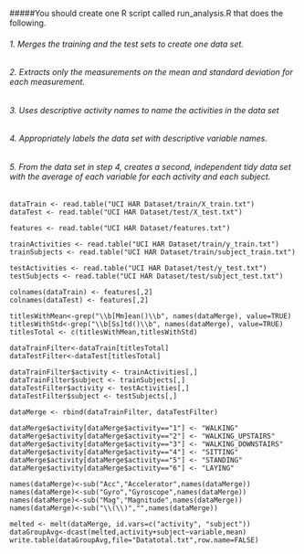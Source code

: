 #####You should create one R script called run_analysis.R that does the following. 
###### 1. Merges the training and the test sets to create one data set.  
###### 2. Extracts only the measurements on the mean and standard deviation for each measurement.  
###### 3. Uses descriptive activity names to name the activities in the data set  
###### 4. Appropriately labels the data set with descriptive variable names.   
###### 5. From the data set in step 4, creates a second, independent tidy data set with the average of each variable for each activity and each subject.    

    dataTrain <- read.table("UCI HAR Dataset/train/X_train.txt")  
    dataTest <- read.table("UCI HAR Dataset/test/X_test.txt")  
    
    features <- read.table("UCI HAR Dataset/features.txt") 
    
    trainActivities <- read.table("UCI HAR Dataset/train/y_train.txt")
    trainSubjects <- read.table("UCI HAR Dataset/train/subject_train.txt")
    
    testActivities <- read.table("UCI HAR Dataset/test/y_test.txt")
    testSubjects <- read.table("UCI HAR Dataset/test/subject_test.txt")
    
    colnames(dataTrain) <- features[,2]
    colnames(dataTest) <- features[,2]

    titlesWithMean<-grep("\\b[Mm]ean()\\b", names(dataMerge), value=TRUE)  
    titlesWithStd<-grep("\\b[Ss]td()\\b", names(dataMerge), value=TRUE)  
    titlesTotal <- c(titlesWithMean,titlesWithStd)

    dataTrainFilter<-dataTrain[titlesTotal]
    dataTestFilter<-dataTest[titlesTotal]

    dataTrainFilter$activity <- trainActivities[,]
    dataTrainFilter$subject <- trainSubjects[,]
    dataTestFilter$activity <- testActivities[,]
    dataTestFilter$subject <- testSubjects[,]

    dataMerge <- rbind(dataTrainFilter, dataTestFilter)

    dataMerge$activity[dataMerge$activity=="1"] <- "WALKING"  
    dataMerge$activity[dataMerge$activity=="2"] <- "WALKING_UPSTAIRS"
    dataMerge$activity[dataMerge$activity=="3"] <- "WALKING_DOWNSTAIRS"
    dataMerge$activity[dataMerge$activity=="4"] <- "SITTING"
    dataMerge$activity[dataMerge$activity=="5"] <- "STANDING"
    dataMerge$activity[dataMerge$activity=="6"] <- "LAYING"
  
    names(dataMerge)<-sub("Acc","Accelerator",names(dataMerge))  
    names(dataMerge)<-sub("Gyro","Gyroscope",names(dataMerge))
    names(dataMerge)<-sub("Mag","Magnitude",names(dataMerge))
    names(dataMerge)<-sub("\\(\\)","",names(dataMerge))  

    melted <- melt(dataMerge, id.vars=c("activity", "subject"))
    dataGroupAvg<-dcast(melted,activity+subject~variable,mean)
    write.table(dataGroupAvg,file="Datatotal.txt",row.name=FALSE)
    
